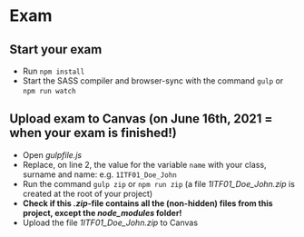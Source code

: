 # Exam

## Start your exam

- Run `npm install`
- Start the SASS compiler and browser-sync with the command `gulp` or `npm run watch`

## Upload exam to Canvas (on June 16th, 2021 = when your exam is finished!)

- Open _gulpfile.js_
- Replace, on line 2, the value for the variable `name` with your class, surname and name: e.g. `1ITF01_Doe_John`
- Run the command `gulp zip` or `npm run zip`
  (a file _1ITF01_Doe_John.zip_ is created at the root of your project)
- **Check if this _.zip_-file contains all the (non-hidden) files from this project, except the _node_modules_ folder!**
- Upload the file _1ITF01_Doe_John.zip_ to Canvas
